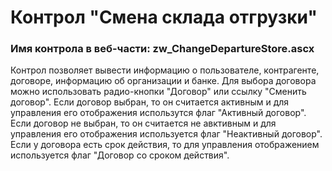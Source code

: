 ﻿---
description: 2.4.10.0
---
# Контрол "Смена склада отгрузки"
### Имя контрола в веб-части: zw_ChangeDepartureStore.ascx
Контрол позволяет вывести информацию о пользователе, контрагенте, договоре, информацию об организации и банке.
Для выбора договора можно использовать радио-кнопки "Договор" или ссылку  "Сменить договор". 
Если договор выбран, то он считается активным и для управления его отображения использутся флаг "Активный договор".
Если договор не выбран, то он считается  не авктивным и для управления его отображения используется флаг "Неактивный договор".
Если у договора есть срок действия, то для управления отображением используется флаг "Договор со сроком действия".

